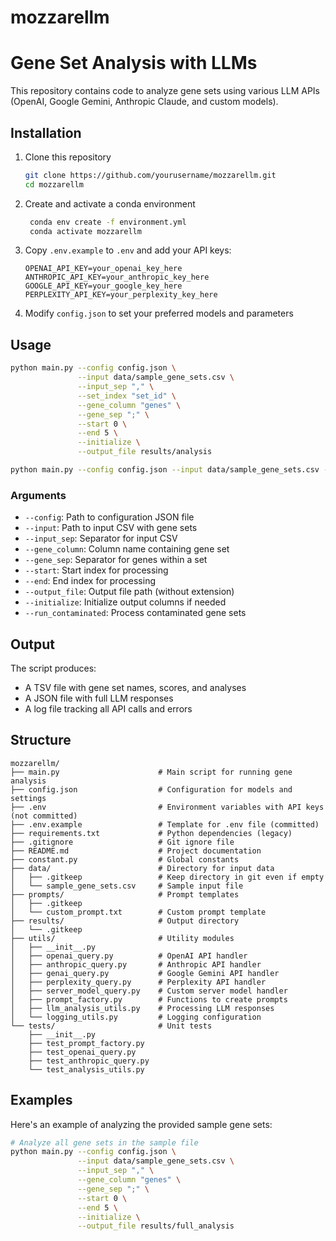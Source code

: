 # mozzarellm

# Gene Set Analysis with LLMs

This repository contains code to analyze gene sets using various LLM APIs (OpenAI, Google Gemini, Anthropic Claude, and custom models).

## Installation

1. Clone this repository
   ```bash
   git clone https://github.com/yourusername/mozzarellm.git
   cd mozzarellm
   ```

2. Create and activate a conda environment
   ```bash
    conda env create -f environment.yml
    conda activate mozzarellm
   ```

3. Copy `.env.example` to `.env` and add your API keys:
   ```
   OPENAI_API_KEY=your_openai_key_here
   ANTHROPIC_API_KEY=your_anthropic_key_here
   GOOGLE_API_KEY=your_google_key_here
   PERPLEXITY_API_KEY=your_perplexity_key_here
   ```

4. Modify `config.json` to set your preferred models and parameters

## Usage

```bash
python main.py --config config.json \
               --input data/sample_gene_sets.csv \
               --input_sep "," \
               --set_index "set_id" \
               --gene_column "genes" \
               --gene_sep ";" \
               --start 0 \
               --end 5 \
               --initialize \
               --output_file results/analysis

python main.py --config config.json --input data/sample_gene_sets.csv --input_sep "," --set_index "set_id" --gene_column "genes" --gene_sep ";" --start 0 --end 5 --initialize --output_file results/analysis
```

### Arguments

- `--config`: Path to configuration JSON file
- `--input`: Path to input CSV with gene sets
- `--input_sep`: Separator for input CSV
- `--gene_column`: Column name containing gene set
- `--gene_sep`: Separator for genes within a set
- `--start`: Start index for processing
- `--end`: End index for processing
- `--output_file`: Output file path (without extension)
- `--initialize`: Initialize output columns if needed
- `--run_contaminated`: Process contaminated gene sets

## Output

The script produces:
- A TSV file with gene set names, scores, and analyses
- A JSON file with full LLM responses
- A log file tracking all API calls and errors

## Structure

```
mozzarellm/
├── main.py                      # Main script for running gene analysis
├── config.json                  # Configuration for models and settings
├── .env                         # Environment variables with API keys (not committed)
├── .env.example                 # Template for .env file (committed)
├── requirements.txt             # Python dependencies (legacy)
├── .gitignore                   # Git ignore file
├── README.md                    # Project documentation
├── constant.py                  # Global constants
├── data/                        # Directory for input data
│   ├── .gitkeep                 # Keep directory in git even if empty
│   └── sample_gene_sets.csv     # Sample input file
├── prompts/                     # Prompt templates
│   ├── .gitkeep
│   └── custom_prompt.txt        # Custom prompt template
├── results/                     # Output directory
│   └── .gitkeep
├── utils/                       # Utility modules
│   ├── __init__.py
│   ├── openai_query.py          # OpenAI API handler
│   ├── anthropic_query.py       # Anthropic API handler
│   ├── genai_query.py           # Google Gemini API handler
│   ├── perplexity_query.py      # Perplexity API handler
│   ├── server_model_query.py    # Custom server model handler
│   ├── prompt_factory.py        # Functions to create prompts
│   ├── llm_analysis_utils.py    # Processing LLM responses
│   └── logging_utils.py         # Logging configuration
└── tests/                       # Unit tests
    ├── __init__.py
    ├── test_prompt_factory.py
    ├── test_openai_query.py
    ├── test_anthropic_query.py
    └── test_analysis_utils.py
```

## Examples

Here's an example of analyzing the provided sample gene sets:

```bash
# Analyze all gene sets in the sample file
python main.py --config config.json \
               --input data/sample_gene_sets.csv \
               --input_sep "," \
               --gene_column "genes" \
               --gene_sep ";" \
               --start 0 \
               --end 5 \
               --initialize \
               --output_file results/full_analysis
```